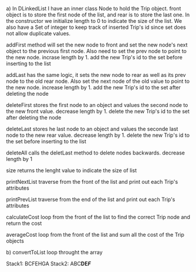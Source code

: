a)
In DLinkedList I have an inner class Node to hold the Trip object. front object is to store the first node of the list, and rear is to store the last one. In the constructor we initialize length to 0 to indicate the size of the list. We also have a Set of integer to keep track of inserted Trip's id since set does not allow duplicate values.

addFirst method will set the new node to front and set the new node's next object to the previous first node. Also need to set the prev node to point to the new node. incrase length by 1. add the new Trip's id to the set before inserting to the list

addLast has the same logic, it sets the new node to rear as well as its prev node to the old rear node. Also set the next node of the old value to point to the new node. increase length by 1. add the new Trip's id to the set after deleting the node

deleteFirst stores the first node to an object and values the second node to the new front value. decrease length by 1. delete the new Trip's id to the set after deleting the node

deleteLast stores he last node to an object and values the seconde last node to the new rear value. decrease length by 1. delete the new Trip's id to the set before inserting to the list

deleteAll calls the deletLast method to delete nodes backwards. decrease length by 1

size returns the lenght value to indicate the size of list

printNextList traverse from the front of the list and print out each Trip's attributes

printPrevList traverse from the end of the list and print out each Trip's attributes

calculateCost loop from the front of the list to find the correct Trip node and return the cost

averageCost loop from the front of the list and sum all the cost of the Trip objects

b)
convertToList loop throught the array



Stack1: BCFEHGA
Stack2: ABC**DE*F***
